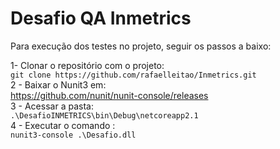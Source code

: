# Desafio QA Inmetrics

Para execução dos testes no projeto, seguir os passos a baixo:

1- Clonar o repositório com o projeto:<br />
```git clone https://github.com/rafaelleitao/Inmetrics.git```<br />
2 - Baixar o Nunit3 em:<br /> https://github.com/nunit/nunit-console/releases<br />
3 - Acessar a pasta:<br /> ```.\DesafioINMETRICS\bin\Debug\netcoreapp2.1```<br />
4 - Executar o comando :<br /> ```nunit3-console .\Desafio.dll```<br />
